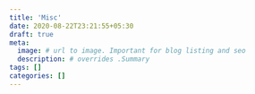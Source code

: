 ```yaml
---
title: 'Misc'
date: 2020-08-22T23:21:55+05:30
draft: true
meta:
  image: # url to image. Important for blog listing and seo
  description: # overrides .Summary
tags: []
categories: []
---
```


<!--  Start Typing... -->
